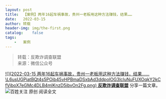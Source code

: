 ```yaml
---
layout:	post
title:	【案例】两年16起车祸事故，贵州一老板用这种方法赚钱，结果……
date:	2022-03-15
author:	转载
header-img:	img/the-first.png
catalog:	false
tags:
	-	案例
---
```


<blockquote><p>转载：反欺诈调查联盟<br>
来源：微信公众号</p></blockquote>

[![](2022-03-15
两年16起车祸事故，贵州一老板用这种方法赚钱，结果……\\L6usUGPiatBQt4s5POib45vHPBmaDSxbAd3ddpolOG3lcluNuFUXOqkY2kCfViboX7eGMc4DLB4mlKnzD5ibvOn2Fg.png)
**反欺诈调查联盟**](javascript:;)
分享一篇文章。
![](http://wx.qlogo.cn/mmhead/Q3auHgzwzM51VFQat5c8R0a00O7aN0uTskiaY7cTMQjjqKqQicp1kMEg/0)百姓关注
原创
阅读全文
